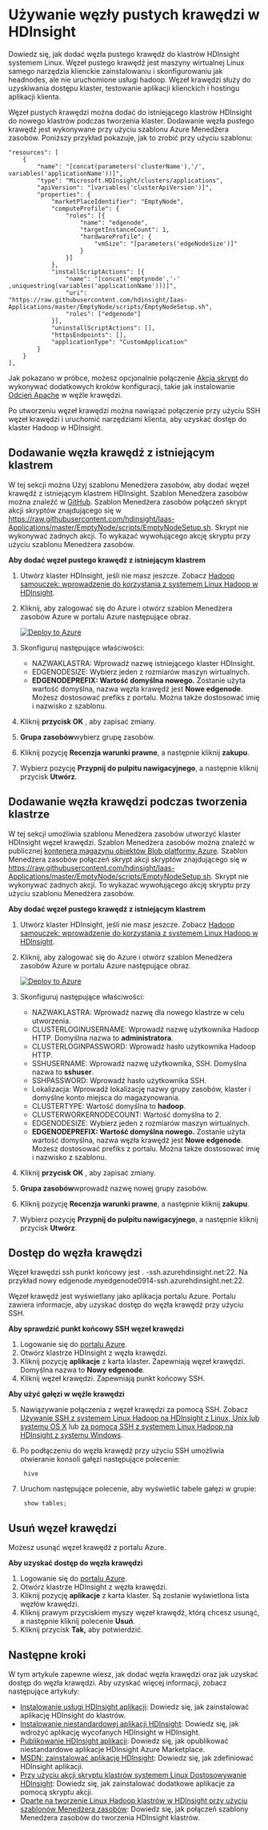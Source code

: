<properties
    pageTitle="Używanie węzły pustych krawędzi w HDInsight | Microsoft Azure"
    description="Jak dodać węzła krawędź ampty do klastrów HDInsight, który może być używany jako klient, a test-hosta aplikacji HDInsight."
    services="hdinsight"
    editor="cgronlun"
    manager="jhubbard"
    authors="mumian"
    tags="azure-portal"
    documentationCenter=""/>

<tags
    ms.service="hdinsight"
    ms.workload="big-data"
    ms.tgt_pltfrm="na"
    ms.devlang="na"
    ms.topic="article"
    ms.date="09/14/2016"
    ms.author="jgao"/>

# <a name="use-empty-edge-nodes-in-hdinsight"></a>Używanie węzły pustych krawędzi w HDInsight

Dowiedz się, jak dodać węzła pustego krawędź do klastrów HDInsight systemem Linux. Węzeł pustego krawędź jest maszyny wirtualnej Linux samego narzędzia klienckie zainstalowaniu i skonfigurowaniu jak headnodes, ale nie uruchomione usługi hadoop. Węzeł krawędzi służy do uzyskiwania dostępu klaster, testowanie aplikacji klienckich i hostingu aplikacji klienta. 

Węzeł pustych krawędzi można dodać do istniejącego klastrów HDInsight do nowego klastrów podczas tworzenia klaster. Dodawanie węzła pustego krawędź jest wykonywane przy użyciu szablonu Azure Menedżera zasobów.  Poniższy przykład pokazuje, jak to zrobić przy użyciu szablonu:

    "resources": [
        {
            "name": "[concat(parameters('clusterName'),'/', variables('applicationName'))]",
            "type": "Microsoft.HDInsight/clusters/applications",
            "apiVersion": "[variables('clusterApiVersion')]",
            "properties": {
                "marketPlaceIdentifier": "EmptyNode",
                "computeProfile": {
                    "roles": [{
                        "name": "edgenode",
                        "targetInstanceCount": 1,
                        "hardwareProfile": {
                            "vmSize": "[parameters('edgeNodeSize')]"
                        }
                    }]
                },
                "installScriptActions": [{
                    "name": "[concat('emptynode','-' ,uniquestring(variables('applicationName')))]",
                    "uri": "https://raw.githubusercontent.com/hdinsight/Iaas-Applications/master/EmptyNode/scripts/EmptyNodeSetup.sh",
                    "roles": ["edgenode"]
                }],
                "uninstallScriptActions": [],
                "httpsEndpoints": [],
                "applicationType": "CustomApplication"
            }
        }
    ],

Jak pokazano w próbce, możesz opcjonalnie połączenie [Akcja skrypt](hdinsight-hadoop-customize-cluster-linux.md) do wykonywać dodatkowych kroków konfiguracji, takie jak instalowanie [Odcień Apache](hdinsight-hadoop-hue-linux.md) w węźle krawędzi.

Po utworzeniu węzeł krawędzi można nawiązać połączenie przy użyciu SSH węzeł krawędzi i uruchomić narzędziami klienta, aby uzyskać dostęp do klaster Hadoop w HDInsight.

## <a name="add-an-edge-node-to-an-existing-cluster"></a>Dodawanie węzła krawędź z istniejącym klastrem

W tej sekcji można Użyj szablonu Menedżera zasobów, aby dodać węzeł krawędź z istniejącym klastrem HDInsight.  Szablon Menedżera zasobów można znaleźć w [GitHub](https://github.com/hdinsight/Iaas-Applications/tree/master/EmptyNode). Szablon Menedżera zasobów połączeń skrypt akcji skryptów znajdującego się w https://raw.githubusercontent.com/hdinsight/Iaas-Applications/master/EmptyNode/scripts/EmptyNodeSetup.sh. Skrypt nie wykonywać żadnych akcji.  To wykazać wywołującego akcję skryptu przy użyciu szablonu Menedżera zasobów.

**Aby dodać węzeł pustego krawędź z istniejącym klastrem**

1. Utwórz klaster HDInsight, jeśli nie masz jeszcze.  Zobacz [Hadoop samouczek: wprowadzenie do korzystania z systemem Linux Hadoop w HDInsight](hdinsight-hadoop-linux-tutorial-get-started.md).
2. Kliknij, aby zalogować się do Azure i otwórz szablon Menedżera zasobów Azure w portalu Azure następujące obraz. 

    <a href="https://portal.azure.com/#create/Microsoft.Template/uri/https%3A%2F%2Fraw.githubusercontent.com%2Fhdinsight%2FIaas-Applications%2Fmaster%2FEmptyNode%2Fazuredeploy.json" target="_blank"><img src="https://acom.azurecomcdn.net/80C57D/cdn/mediahandler/docarticles/dpsmedia-prod/azure.microsoft.com/en-us/documentation/articles/hdinsight-hbase-tutorial-get-started-linux/20160201111850/deploy-to-azure.png" alt="Deploy to Azure"></a>

3. Skonfiguruj następujące właściwości:

    - NAZWAKLASTRA: Wprowadź nazwę istniejącego klaster HDInsight.
    - EDGENODESIZE: Wybierz jeden z rozmiarów maszyn wirtualnych.
    - **EDGENODEPREFIX: Wartość domyślna nowego.**  Zostanie użyta wartość domyślna, nazwa węzła krawędź jest **Nowe edgenode**.  Możesz dostosować prefiks z portalu. Można także dostosować imię i nazwisko z szablonu.


4. Kliknij **przycisk OK** , aby zapisać zmiany.
5. **Grupa zasobów**wybierz grupę zasobów.
6. Kliknij pozycję **Recenzja warunki prawne**, a następnie kliknij **zakupu**.
7. Wybierz pozycję **Przypnij do pulpitu nawigacyjnego**, a następnie kliknij przycisk **Utwórz**.

## <a name="add-an-edge-node-when-creating-a-cluster"></a>Dodawanie węzła krawędzi podczas tworzenia klastrze

W tej sekcji umożliwia szablonu Menedżera zasobów utworzyć klaster HDInsight węzeł krawędzi.  Szablon Menedżera zasobów można znaleźć w publicznej [kontenera magazynu obiektów Blob platformy Azure](http://hditutorialdata.blob.core.windows.net/armtemplates/create-linux-based-hadoop-cluster-in-hdinsight-with-edge-node.json). Szablon Menedżera zasobów połączeń skrypt akcji skryptów znajdującego się w https://raw.githubusercontent.com/hdinsight/Iaas-Applications/master/EmptyNode/scripts/EmptyNodeSetup.sh. Skrypt nie wykonywać żadnych akcji.  To wykazać wywołującego akcję skryptu przy użyciu szablonu Menedżera zasobów.

**Aby dodać węzeł pustego krawędź z istniejącym klastrem**

1. Utwórz klaster HDInsight, jeśli nie masz jeszcze.  Zobacz [Hadoop samouczek: wprowadzenie do korzystania z systemem Linux Hadoop w HDInsight](hdinsight-hadoop-linux-tutorial-get-started.md).
2. Kliknij, aby zalogować się do Azure i otwórz szablon Menedżera zasobów Azure w portalu Azure następujące obraz. 

    <a href="https://portal.azure.com/#create/Microsoft.Template/uri/https%3A%2F%2Fhditutorialdata.blob.core.windows.net%2Farmtemplates%2Fcreate-linux-based-hadoop-cluster-in-hdinsight-with-edge-node.json" target="_blank"><img src="https://acom.azurecomcdn.net/80C57D/cdn/mediahandler/docarticles/dpsmedia-prod/azure.microsoft.com/en-us/documentation/articles/hdinsight-hbase-tutorial-get-started-linux/20160201111850/deploy-to-azure.png" alt="Deploy to Azure"></a>

3. Skonfiguruj następujące właściwości:
        
    - NAZWAKLASTRA: Wprowadź nazwę dla nowego klastrze w celu utworzenia.
    - CLUSTERLOGINUSERNAME: Wprowadź nazwę użytkownika Hadoop HTTP.  Domyślna nazwa to **administratora**.
    - CLUSTERLOGINPASSWORD: Wprowadź hasło użytkownika Hadoop HTTP.
    - SSHUSERNAME: Wprowadź nazwę użytkownika, SSH. Domyślna nazwa to **sshuser**.
    - SSHPASSWORD: Wprowadź hasło użytkownika SSH.
    - Lokalizacja: Wprowadź lokalizację nazwy grupy zasobów, klaster i domyślne konto miejsca do magazynowania.
    - CLUSTERTYPE: Wartość domyślna to **hadoop**.
    - CLUSTERWORKERNODECOUNT: Wartość domyślna to 2.
    - EDGENODESIZE: Wybierz jeden z rozmiarów maszyn wirtualnych.
    - **EDGENODEPREFIX: Wartość domyślna nowego.**  Zostanie użyta wartość domyślna, nazwa węzła krawędź jest **Nowe edgenode**.  Możesz dostosować prefiks z portalu. Można także dostosować imię i nazwisko z szablonu.

4. Kliknij **przycisk OK** , aby zapisać zmiany.
5. **Grupa zasobów**wprowadź nazwę nowej grupy zasobów.
6. Kliknij pozycję **Recenzja warunki prawne**, a następnie kliknij **zakupu**.
7. Wybierz pozycję **Przypnij do pulpitu nawigacyjnego**, a następnie kliknij przycisk **Utwórz**. 


## <a name="access-an-edge-node"></a>Dostęp do węzła krawędzi

Węzeł krawędzi ssh punkt końcowy jest <EdgeNodeName>. <ClusterName>-ssh.azurehdinsight.net:22.  Na przykład nowy edgenode.myedgenode0914-ssh.azurehdinsight.net:22.

Węzeł krawędź jest wyświetlany jako aplikacja portalu Azure.  Portalu zawiera informacje, aby uzyskać dostęp do węzła krawędź przy użyciu SSH.

**Aby sprawdzić punkt końcowy SSH węzeł krawędzi**

1. Logowanie się do [portalu Azure](https://portal.azure.com).
2. Otwórz klastrze HDInsight z węzła krawędzi.
3. Kliknij pozycję **aplikacje** z karta klaster. Zapewniają węzeł krawędzi.  Domyślna nazwa to **Nowy edgenode**.
4. Kliknij węzeł krawędzi. Zapewniają punkt końcowy SSH.

**Aby użyć gałęzi w węźle krawędzi**

5. Nawiązywanie połączenia z węzeł krawędzi za pomocą SSH.  Zobacz [Używanie SSH z systemem Linux Hadoop na HDInsight z Linux, Unix lub systemu OS X](hdinsight-hadoop-linux-use-ssh-unix.md) lub [za pomocą SSH z systemem Linux Hadoop na HDInsight z systemu Windows](hdinsight-hadoop-linux-use-ssh-windows.md).
6. Po podłączeniu do węzła krawędź przy użyciu SSH umożliwia otwieranie konsoli gałęzi następujące polecenie:

        hive
7. Uruchom następujące polecenie, aby wyświetlić tabele gałęzi w grupie:

        show tables;

## <a name="delete-an-edge-node"></a>Usuń węzeł krawędzi

Możesz usunąć węzeł krawędź z portalu Azure.

**Aby uzyskać dostęp do węzła krawędzi**

1. Logowanie się do [portalu Azure](https://portal.azure.com).
2. Otwórz klastrze HDInsight z węzła krawędzi.
3. Kliknij pozycję **aplikacje** z karta klaster. Są zostanie wyświetlona lista węzłów krawędzi.  
4. Kliknij prawym przyciskiem myszy węzeł krawędź, którą chcesz usunąć, a następnie kliknij polecenie **Usuń**.
5. Kliknij przycisk **Tak,** aby potwierdzić.

## <a name="next-steps"></a>Następne kroki

W tym artykule zapewne wiesz, jak dodać węzła krawędzi oraz jak uzyskać dostęp do węzła krawędzi. Aby uzyskać więcej informacji, zobacz następujące artykuły:

- [Instalowanie usługi HDInsight aplikacji](hdinsight-apps-install-applications.md): Dowiedz się, jak zainstalować aplikację HDInsight do klastrów.
- [Instalowanie niestandardowej aplikacji HDInsight](hdinsight-apps-install-custom-applications.md): Dowiedz się, jak wdrożyć aplikację wycofanych HDInsight w HDInsight.
- [Publikowanie HDInsight aplikacji](hdinsight-apps-publish-applications.md): Dowiedz się, jak opublikować niestandardowe aplikacje HDInsight Azure Marketplace.
- [MSDN: zainstalować aplikację HDInsight](https://msdn.microsoft.com/library/mt706515.aspx): Dowiedz się, jak zdefiniować HDInsight aplikacji.
- [Przy użyciu akcji skryptu klastrów systemem Linux Dostosowywanie HDInsight](hdinsight-hadoop-customize-cluster-linux.md): Dowiedz się, jak zainstalować dodatkowe aplikacje za pomocą skryptu akcji.
- [Oparte na tworzenie Linux Hadoop klastrów w HDInsight przy użyciu szablonów Menedżera zasobów](hdinsight-hadoop-create-linux-clusters-arm-templates.md): Dowiedz się, jak połączeń szablony Menedżera zasobów do tworzenia HDInsight klastrów.

